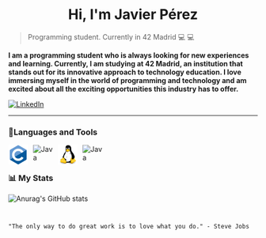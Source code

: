 <html>
<head>
<body>
<div align="center">
<h1> Hi, I'm Javier Pérez </h1>
</div>
</head>
<link rel="stylesheet" href="https://cdnjs.cloudflare.com/ajax/libs/font-awesome/6.0.0-beta3/css/all.min.css">

> Programming student. Currently in 42 Madrid 💻 :computer:
 
**I am a programming student who is always looking for new experiences and learning. Currently, I am studying at 42 Madrid, an institution that stands out for its innovative approach to technology education. I love immersing myself in the world of programming and technology and am excited about all the exciting opportunities this industry has to offer.**

[![LinkedIn](https://img.shields.io/badge/LinkedIn-0077B5?style=for-the-badge&logo=linkedin&logoColor=white)](https://www.linkedin.com/in/javierperez3d/)

---

### 	:thought_balloon:Languages and Tools

<img align="left" alt="Java" width="40px" style="padding-right:10px;" src="https://raw.githubusercontent.com/devicons/devicon/master/icons/c/c-original.svg"/>
<img align="left" alt="Java" width="40px" style="padding-right:10px;" src="https://www.vectorlogo.zone/logos/git-scm/git-scm-icon.svg"/>
<img align="left" alt="Java" width="40px" style="padding-right:10px;" src="https://raw.githubusercontent.com/devicons/devicon/master/icons/linux/linux-original.svg"/>
<img align="left" alt="Java" width="40px" style="padding-right:10px;" src="https://www.vectorlogo.zone/logos/gnu_bash/gnu_bash-icon.svg"/>
<br />

#

### 📊 My Stats

![Anurag's GitHub stats](https://github-readme-stats.vercel.app/api?username=javiperlo&theme=light&show_icons=true)

#

~~~
"The only way to do great work is to love what you do." - Steve Jobs
~~~
